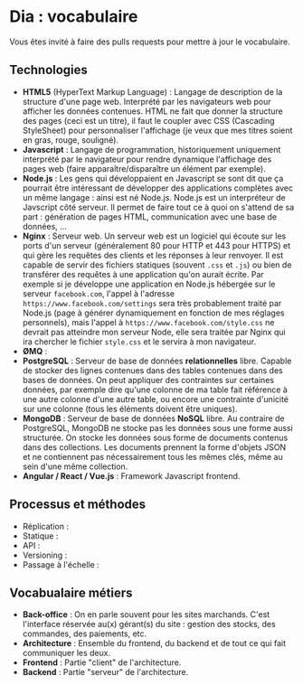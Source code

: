 # Dia : vocabulaire

Vous êtes invité à faire des pulls requests pour mettre à jour le vocabulaire.

## Technologies

* **HTML5** (HyperText Markup Language) : Langage de description de la structure d'une page web. Interprété par les navigateurs web pour afficher les données contenues. HTML ne fait que donner la structure des pages (ceci est un titre), il faut le coupler avec CSS (Cascading StyleSheet) pour personnaliser l'affichage (je veux que mes titres soient en gras, rouge, souligné).
* **Javascript** : Langage de programmation, historiquement uniquement interprété par le navigateur pour rendre dynamique l'affichage des pages web (faire apparaître/disparaître un élément par exemple).
* **Node.js** : Les gens qui développaient en Javascript se sont dit que ça pourrait être intéressant de développer des applications complètes avec un même langage : ainsi est né Node.js. Node.js est un interpréteur de Javscript côté serveur. Il permet de faire tout ce à quoi on s'attend de sa part : génération de pages HTML, communication avec une base de données, ...
* **Nginx** : Serveur web. Un serveur web est un logiciel qui écoute sur les ports d'un serveur (généralement 80 pour HTTP et 443 pour HTTPS) et qui gère les requêtes des clients et les réponses à leur renvoyer. Il est capable de servir des fichiers statiques (souvent `.css` et `.js`) ou bien de transférer des requêtes à une application qu'on aurait écrite. Par exemple si je développe une application en Node.js hébergée sur le serveur `facebook.com`, l'appel à l'adresse `https://www.facebook.com/settings` sera très probablement traité par Node.js (page à générer dynamiquement en fonction de mes réglages personnels), mais l'appel à `https://www.facebook.com/style.css` ne devrait pas atteindre mon serveur Node, elle sera traitée par Nginx qui ira chercher le fichier `style.css` et le servira à mon navigateur.
* **ØMQ** :
* **PostgreSQL** : Serveur de base de données **relationnelles** libre. Capable de stocker des lignes contenues dans des tables contenues dans des bases de données. On peut appliquer des contraintes sur certaines données, par exemple dire qu'une colonne de ma table fait référence à une autre colonne d'une autre table, ou encore une contrainte d'unicité sur une colonne (tous les éléments doivent être uniques).
* **MongoDB** : Serveur de base de données **NoSQL** libre. Au contraire de PostgreSQL, MongoDB ne stocke pas les données sous une forme aussi structurée. On stocke les données sous forme de documents contenus dans des collections. Les documents prennent la forme d'objets JSON et ne contiennent pas nécessairement tous les mêmes clés, même au sein d'une même collection.
* **Angular / React / Vue.js** : Framework Javascript frontend.

## Processus et méthodes

* Réplication :
* Statique :
* API :
* Versioning :
* Passage à l'échelle :

## Vocabualaire métiers

* **Back-office** : On en parle souvent pour les sites marchands. C'est l'interface réservée au(x) gérant(s) du site : gestion des stocks, des commandes, des paiements, etc.
* **Architecture** : Ensemble du frontend, du backend et de tout ce qui fait communiquer les deux.
* **Frontend** : Partie "client" de l'architecture.
* **Backend** : Partie "serveur" de l'architecture.
